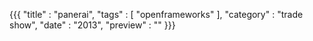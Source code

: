 {{{
    "title"    : "panerai",
    "tags"     : [ "openframeworks" ],
    "category" : "trade show",
    "date"     : "2013",
    "preview"  : ""
}}}